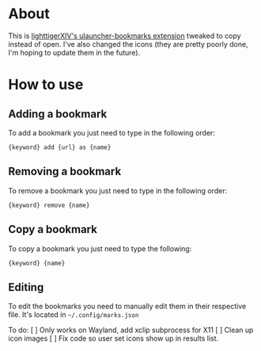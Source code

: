 # About

This is [lighttigerXIV's ulauncher-bookmarks extension](https://github.com/lighttigerXIV/ulauncher-bookmarks/) tweaked to copy instead of open. I've also changed the icons (they are pretty poorly done, I'm hoping to update them in the future).

# How to use
## Adding a bookmark
To add a bookmark you just need to type in the following order:

`{keyword} add {url} as {name}`

## Removing a bookmark
To remove a bookmark you just need to type in the following order:

`{keyword} remove {name}`

## Copy a bookmark
To copy a bookmark you just need to type the following:

`{keyword} {name}`

## Editing 
To edit the bookmarks you need to manually edit them in their respective file. It's located in `~/.config/marks.json`


To do:
[ ] Only works on Wayland, add xclip subprocess for X11
[ ] Clean up icon images
[ ] Fix code so user set icons show up in results list.
